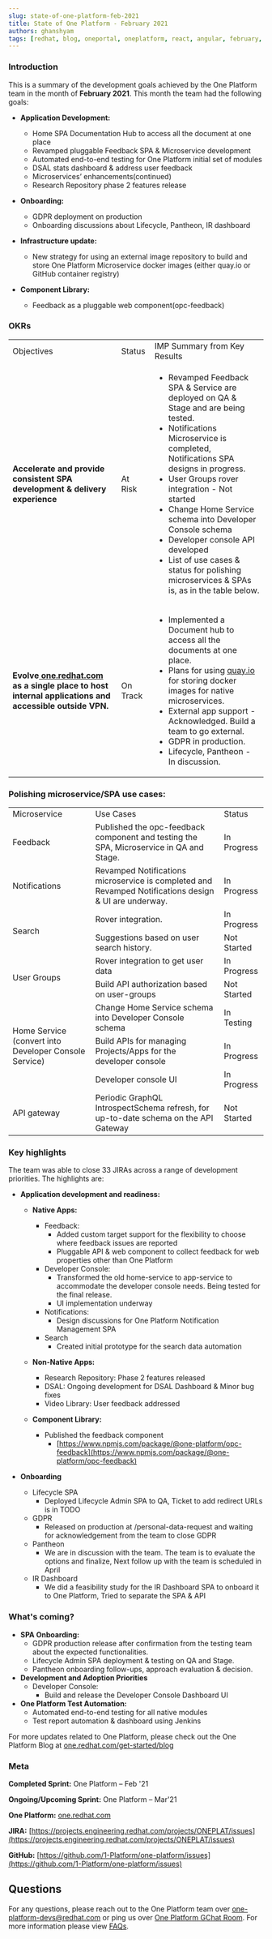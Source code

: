 ```yaml
---
slug: state-of-one-platform-feb-2021
title: State of One Platform - February 2021
authors: ghanshyam
tags: [redhat, blog, oneportal, oneplatform, react, angular, february, update]
---
```


### Introduction

This is a summary of the development goals achieved by the One Platform team in the month of **February 2021**. This month the team had the following goals:

<!--truncate-->

- **Application Development:**

  - Home SPA Documentation Hub to access all the document at one place
  - Revamped pluggable Feedback SPA & Microservice development
  - Automated end-to-end testing for One Platform initial set of modules
  - DSAL stats dashboard & address user feedback
  - Microservices’ enhancements(continued)
  - Research Repository phase 2 features release

- **Onboarding:**

  - GDPR deployment on production
  - Onboarding discussions about Lifecycle, Pantheon, IR dashboard

- **Infrastructure update:**

  - New strategy for using an external image repository to build and store One Platform Microservice docker images (either quay.io or GitHub container registry)

- **Component Library:**
  - Feedback as a pluggable web component(opc-feedback)

### OKRs

<table>
  <tr>
   <td>Objectives
   </td>
   <td>Status
   </td>
   <td>IMP Summary from Key Results
   </td>
  </tr>
  <tr>
   <td><strong>Accelerate and provide consistent SPA development & delivery experience</strong>
   </td>
   <td>At Risk
   </td>
   <td>
<ul>

<li>Revamped Feedback SPA & Service are deployed on QA & Stage and are being tested.</li>

<li>Notifications Microservice is completed, Notifications SPA designs in progress.</li>

<li>User Groups rover integration - Not started</li>

<li>Change Home Service schema into Developer Console schema</li>

<li>Developer console API developed</li>

<li>List of use cases & status for polishing microservices & SPAs is, as in the table below.
</li>
</ul>
   </td>
  </tr>
  <tr>
   <td><strong>Evolve<a href="http://one.redhat.com/"> one.redhat.com</a> as a single place to host internal applications and accessible outside VPN. </strong>
   </td>
   <td>On Track
   </td>
   <td>
<ul>

<li>Implemented a Document hub to access all the documents at one place.</li>

<li>Plans for using <a href="https://quay.io/">quay.io</a> for storing docker images for native microservices.</li>

<li>External app support - Acknowledged. Build a team to go external.</li>

<li>GDPR in production.</li>

<li>Lifecycle, Pantheon - In discussion.</li>
</ul>
   </td>
  </tr>
</table>

### Polishing microservice/SPA use cases:

<table>
  <tr>
   <td>Microservice
   </td>
   <td>Use Cases
   </td>
   <td>Status
   </td>
  </tr>
  <tr>
   <td>Feedback
   </td>
   <td>Published the opc-feedback component and testing the SPA, Microservice in QA and Stage.
   </td>
   <td>In Progress
   </td>
  </tr>
  <tr>
   <td>Notifications
   </td>
   <td>Revamped Notifications microservice is completed and Revamped Notifications design & UI are underway.
   </td>
   <td>In Progress
   </td>
  </tr>
  <tr>
   <td rowspan="2" >Search
   </td>
   <td>Rover integration.
   </td>
   <td>In Progress
   </td>
  </tr>
  <tr>
   <td>Suggestions based on user search history.
   </td>
   <td>Not Started
   </td>
  </tr>
  <tr>
   <td rowspan="2" >User Groups
   </td>
   <td>Rover integration to get user data
   </td>
   <td>In Progress
   </td>
  </tr>
  <tr>
   <td>Build API authorization based on user-groups
   </td>
   <td>Not Started
   </td>
  </tr>
  <tr>
   <td rowspan="3" >Home Service (convert into Developer Console Service)
   </td>
   <td>Change Home Service schema into Developer Console schema
   </td>
   <td>In Testing
   </td>
  </tr>
  <tr>
   <td>Build APIs for managing Projects/Apps for the developer console
   </td>
   <td>In Progress
   </td>
  </tr>
  <tr>
   <td>Developer console UI
   </td>
   <td>In Progress
   </td>
  </tr>
  <tr>
   <td>API gateway
   </td>
   <td>Periodic GraphQL IntrospectSchema refresh, for up-to-date schema on the API Gateway
   </td>
   <td>Not Started
   </td>
  </tr>
</table>

### Key highlights

The team was able to close 33 JIRAs across a range of development priorities. The highlights are:

- **Application development and readiness:**

  - **Native Apps:**

    - Feedback:
      - Added custom target support for the flexibility to choose where feedback issues are reported
      - Pluggable API & web component to collect feedback for web properties other than One Platform
    - Developer Console:
      - Transformed the old home-service to app-service to accommodate the developer console needs. Being tested for the final release.
      - UI implementation underway
    - Notifications:
      - Design discussions for One Platform Notification Management SPA
    - Search
      - Created initial prototype for the search data automation

  - **Non-Native Apps:**

    - Research Repository: Phase 2 features released
    - DSAL: Ongoing development for DSAL Dashboard & Minor bug fixes
    - Video Library: User feedback addressed

  - **Component Library:**
    - Published the feedback component
      - [https://www.npmjs.com/package/@one-platform/opc-feedback](https://www.npmjs.com/package/@one-platform/opc-feedback)

- **Onboarding**
  - Lifecycle SPA
    - Deployed Lifecycle Admin SPA to QA, Ticket to add redirect URLs is in TODO
  - GDPR
    - Released on production at /personal-data-request and waiting for acknowledgement from the team to close GDPR
  - Pantheon
    - We are in discussion with the team. The team is to evaluate the options and finalize, Next follow up with the team is scheduled in April
  - IR Dashboard
    - We did a feasibility study for the IR Dashboard SPA to onboard it to One Platform, Tried to separate the SPA & API

### What's coming?

- **SPA Onboarding:**
  - GDPR production release after confirmation from the testing team about the expected functionalities.
  - Lifecycle Admin SPA deployment & testing on QA and Stage.
  - Pantheon onboarding follow-ups, approach evaluation & decision.
- **Development and Adoption Priorities**
  - Developer Console:
    - Build and release the Developer Console Dashboard UI
- **One Platform Test Automation:**
  - Automated end-to-end testing for all native modules
  - Test report automation & dashboard using Jenkins

For more updates related to One Platform, please check out the One Platform Blog at [one.redhat.com/get-started/blog](https://one.redhat.com/get-started/blog/)

### Meta

**Completed Sprint:** One Platform – Feb '21

**Ongoing/Upcoming Sprint:** One Platform – Mar'21

**One Platform:** [one.redhat.com](https://one.redhat.com)

**JIRA:** [https://projects.engineering.redhat.com/projects/ONEPLAT/issues](https://projects.engineering.redhat.com/projects/ONEPLAT/issues)

**GitHub:** [https://github.com/1-Platform/one-platform/issues](https://github.com/1-Platform/one-platform/issues)

## Questions

For any questions, please reach out to the One Platform team over [one-platform-devs@redhat.com](mailto:one-platform-devs@redhat.com) or ping us over [One Platform GChat Room](https://chat.google.com/room/AAAAF4M7oZE).
For more information please view [FAQs](/docs/faqs).
